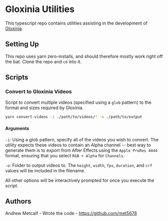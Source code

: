 # Gloxinia Utilities

This typescript repo contains utilities assisting in the development of [Gloxinia](https://github.com/roo-makes/gloxinia-v4/).

## Setting Up

This repo uses yarn zero-installs, and should therefore mostly work right off the bat. Clone the repo and `cd` into it.

## Scripts

### Convert to Gloxinia Videos

Script to convert multiple videos (specified using a `glob` pattern) to the format and sizes required by Gloxinia.

```bash
yarn convert-videos -i ./path/to/videos/* -o ./path/to/output
```

#### Arguments

`-i`: Using a glob pattern, specify all of the videos you wish to convert. The utility expects these videos to contain an Alpha channel -- best way to generate them is to export from After Effects using the `Apple ProRes 4444` format, ensuring that you select `RGB + Alpha` for `Channels`.

`-o`: Folder to output videos to. The `height`, `width`, `fps`, `duration`, and `crf` values will be included in the filename.

All other options will be interactively prompted for once you execute the script.

## Authors

Andrew Metcalf - Wrote the code - https://github.com/met5678
